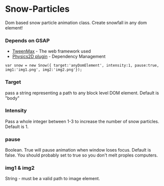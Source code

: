 # Snow-Particles

Dom based snow particle animation class. Create snowfall in any dom element!

### Depends on GSAP

* [TweenMax](https://greensock.com/docs/TweenMax) - The web framework used
* [Physics2D plugin](https://greensock.com/Physics2DPlugin) - Dependency Management


```
var snow = new Snow({ target:'anyDomElement', intensity:1, pause:true, img1:'img1.png', img2:'img2.png'});
```

### Target
pass a string representing a path to any block level DOM element. Default is "body"

### Intensity
Pass a whole integer between 1-3 to increase the number of snow particles. Default is 1.

### pause 
Boolean. True will pause animation when window loses focus. Default is false. You should probably set to true so you don't melt proples computers.

### img1 & img2
String - must be a valid path to image element.

